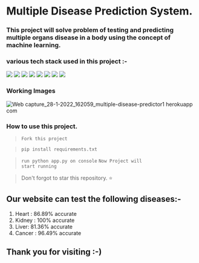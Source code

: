 # Multiple Disease Prediction System.

### This project will solve problem of testing and predicting multiple organs disease in a body using the concept of machine learning.

### various tech stack used in this project :- 

 <img src="https://img.shields.io/badge/Flask-000000?style=for-the-badge&logo=flask&logoColor=white" /> <img src="https://img.shields.io/badge/jQuery-0769AD?style=for-the-badge&logo=jquery&logoColor=white" /> <img src="https://img.shields.io/badge/Colab-F9AB00?style=for-the-badge&logo=googlecolab&color=525252" /> <img src="https://img.shields.io/badge/Visual_Studio_Code-0078D4?style=for-the-badge&logo=visual%20studio%20code&logoColor=white" /> <img src="https://img.shields.io/badge/JavaScript-323330?style=for-the-badge&logo=javascript&logoColor=F7DF1E" /> <img src="https://img.shields.io/badge/Python-FFD43B?style=for-the-badge&logo=python&logoColor=blue" /> <img src="https://img.shields.io/badge/Pandas-2C2D72?style=for-the-badge&logo=pandas&logoColor=white" /> <img src = "https://img.shields.io/badge/Numpy-777BB4?style=for-the-badge&logo=numpy&logoColor=white" />

### Working Images
![Web capture_28-1-2022_162059_multiple-disease-predictor1 herokuapp com](https://user-images.githubusercontent.com/57454462/151536715-64501576-0fb9-4dfe-8cfe-f95cf400f363.jpeg)

### How to use this project.
> <code>Fork this project</code>

> <code>pip install requirements.txt</code>

> <code>run python app.py on console</code>
> <code>Now Project will start running</code>

> Don't forgot to star this repository. ⭐

## Our website can test the following diseases:-
1) Heart : 86.89% accurate
2) Kidney : 100% accurate
3) Liver: 81.36% accurate
4) Cancer : 96.49% accurate

## Thank you for visiting :-)
